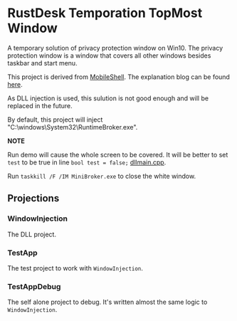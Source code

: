 # RustDesk Temporation TopMost Window

A temporary solution of privacy protection window on Win10. The privacy protection window is a window that covers all other windows besides taskbar and start menu.

This project is derived from [MobileShell](https://github.com/ADeltaX/MobileShell). The explanation blog can be found [here](https://blog.adeltax.com/window-z-order-in-windows-10/).

As DLL injection is used, this sulution is not good enough and will be replaced in the future.

By default, this project will inject "C:\windows\System32\RuntimeBroker.exe".


**NOTE**

Run demo will cause the whole screen to be covered.
It will be better to set ```test``` to be true in line ```bool test = false;``` [dllmain.cpp](./WindowInjection/dllmain.cpp).

Run ```taskkill /F /IM MiniBroker.exe``` to close the white window.

## Projections

### WindowInjection

The DLL project.

### TestApp

The test project to work with ```WindowInjection```.

### TestAppDebug

The self alone project to debug.
It's written almost the same logic to ```WindowInjection```.

